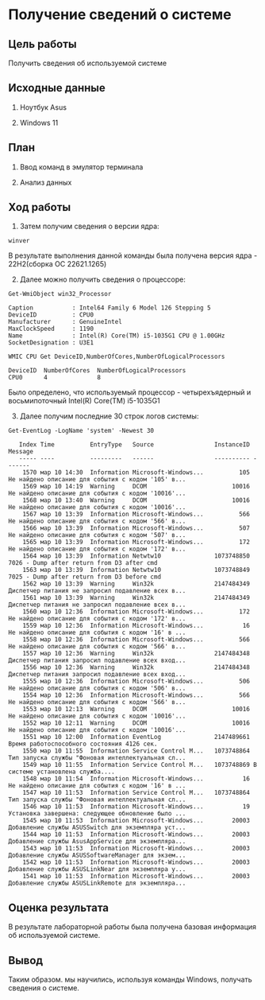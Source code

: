 # Получение сведений о системе

## Цель работы

Получить сведения об используемой системе

## Исходные данные

1. Ноутбук Asus

2. Windows 11

## План

1. Ввод команд в эмулятор терминала

2. Анализ данных

## Ход работы

1. Затем получим сведения о версии ядра:

```
winver
```

В результате выполнения данной команды была получена версия ядра - 22H2(сборка ОС 22621.1265)

2. Далее можно получить сведения о процессоре:

```
Get-WmiObject win32_Processor

Caption           : Intel64 Family 6 Model 126 Stepping 5
DeviceID          : CPU0
Manufacturer      : GenuineIntel
MaxClockSpeed     : 1190
Name              : Intel(R) Core(TM) i5-1035G1 CPU @ 1.00GHz
SocketDesignation : U3E1

WMIC CPU Get DeviceID,NumberOfCores,NumberOfLogicalProcessors

DeviceID  NumberOfCores  NumberOfLogicalProcessors
CPU0      4              8
```
Было определено, что используемый процессор - четырехъядерный и восьмипоточный Intel(R) Core(TM) i5-1035G1

3. Далее получим последние 30 строк логов системы:

```
Get-EventLog -LogName 'system' -Newest 30

   Index Time          EntryType   Source                 InstanceID Message
   ----- ----          ---------   ------                 ---------- -------
    1570 мар 10 14:30  Information Microsoft-Windows...          105 Не найдено описание для события с кодом '105' в...
    1569 мар 10 14:19  Warning     DCOM                        10016 Не найдено описание для события с кодом '10016'...
    1568 мар 10 13:40  Warning     DCOM                        10016 Не найдено описание для события с кодом '10016'...
    1567 мар 10 13:39  Information Microsoft-Windows...          566 Не найдено описание для события с кодом '566' в...
    1566 мар 10 13:39  Information Microsoft-Windows...          507 Не найдено описание для события с кодом '507' в...
    1565 мар 10 13:39  Information Microsoft-Windows...          172 Не найдено описание для события с кодом '172' в...
    1564 мар 10 13:39  Information Netwtw10               1073748850 7026 - Dump after return from D3 after cmd
    1563 мар 10 13:39  Information Netwtw10               1073748849 7025 - Dump after return from D3 before cmd
    1562 мар 10 13:39  Warning     Win32k                 2147484349 Диспетчер питания не запросил подавление всех в...
    1561 мар 10 13:39  Warning     Win32k                 2147484349 Диспетчер питания не запросил подавление всех в...
    1560 мар 10 12:36  Information Microsoft-Windows...          172 Не найдено описание для события с кодом '172' в...
    1559 мар 10 12:36  Information Microsoft-Windows...           16 Не найдено описание для события с кодом '16' в ...
    1558 мар 10 12:36  Information Microsoft-Windows...          566 Не найдено описание для события с кодом '566' в...
    1557 мар 10 12:36  Warning     Win32k                 2147484348 Диспетчер питания запросил подавление всех вход...
    1556 мар 10 12:36  Warning     Win32k                 2147484348 Диспетчер питания запросил подавление всех вход...
    1555 мар 10 12:36  Information Microsoft-Windows...          506 Не найдено описание для события с кодом '506' в...
    1554 мар 10 12:36  Information Microsoft-Windows...          566 Не найдено описание для события с кодом '566' в...
    1553 мар 10 12:13  Warning     DCOM                        10016 Не найдено описание для события с кодом '10016'...
    1552 мар 10 12:11  Warning     DCOM                        10016 Не найдено описание для события с кодом '10016'...
    1551 мар 10 12:00  Information EventLog               2147489661 Время работоспособного состояния 4126 сек.
    1550 мар 10 11:55  Information Service Control M...   1073748864 Тип запуска службы "Фоновая интеллектуальная сл...
    1549 мар 10 11:55  Information Service Control M...   1073748869 В системе установлена служба....
    1548 мар 10 11:54  Information Microsoft-Windows...           16 Не найдено описание для события с кодом '16' в ...
    1547 мар 10 11:53  Information Service Control M...   1073748864 Тип запуска службы "Фоновая интеллектуальная сл...
    1546 мар 10 11:53  Information Microsoft-Windows...           19 Установка завершена: следующее обновление было ...
    1545 мар 10 11:53  Information Microsoft-Windows...        20003 Добавление службы ASUSSwitch для экземпляра уст...
    1544 мар 10 11:53  Information Microsoft-Windows...        20003 Добавление службы AsusAppService для экземпляра...
    1543 мар 10 11:53  Information Microsoft-Windows...        20003 Добавление службы ASUSSoftwareManager для экзем...
    1542 мар 10 11:53  Information Microsoft-Windows...        20003 Добавление службы ASUSLinkNear для экземпляра у...
    1541 мар 10 11:53  Information Microsoft-Windows...        20003 Добавление службы ASUSLinkRemote для экземпляра...
```

## Оценка результата

В результате лабораторной работы была получена базовая информация об используемой системе.

## Вывод

Таким образом. мы научились, используя команды Windows, получать сведения о системе.
